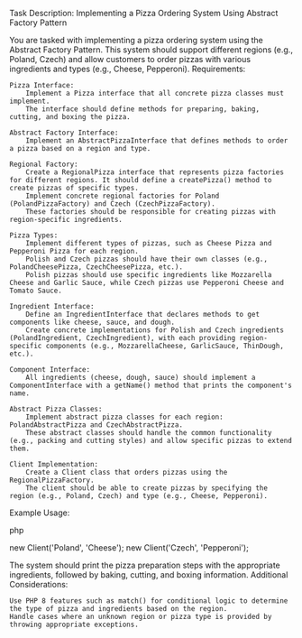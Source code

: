 Task Description: Implementing a Pizza Ordering System Using Abstract Factory Pattern

You are tasked with implementing a pizza ordering system using the Abstract Factory Pattern. This system should support different regions (e.g., Poland, Czech) and allow customers to order pizzas with various ingredients and types (e.g., Cheese, Pepperoni).
Requirements:

    Pizza Interface:
        Implement a Pizza interface that all concrete pizza classes must implement.
        The interface should define methods for preparing, baking, cutting, and boxing the pizza.

    Abstract Factory Interface:
        Implement an AbstractPizzaInterface that defines methods to order a pizza based on a region and type.

    Regional Factory:
        Create a RegionalPizza interface that represents pizza factories for different regions. It should define a createPizza() method to create pizzas of specific types.
        Implement concrete regional factories for Poland (PolandPizzaFactory) and Czech (CzechPizzaFactory).
        These factories should be responsible for creating pizzas with region-specific ingredients.

    Pizza Types:
        Implement different types of pizzas, such as Cheese Pizza and Pepperoni Pizza for each region.
        Polish and Czech pizzas should have their own classes (e.g., PolandCheesePizza, CzechCheesePizza, etc.).
        Polish pizzas should use specific ingredients like Mozzarella Cheese and Garlic Sauce, while Czech pizzas use Pepperoni Cheese and Tomato Sauce.

    Ingredient Interface:
        Define an IngredientInterface that declares methods to get components like cheese, sauce, and dough.
        Create concrete implementations for Polish and Czech ingredients (PolandIngredient, CzechIngredient), with each providing region-specific components (e.g., MozzarellaCheese, GarlicSauce, ThinDough, etc.).

    Component Interface:
        All ingredients (cheese, dough, sauce) should implement a ComponentInterface with a getName() method that prints the component's name.

    Abstract Pizza Classes:
        Implement abstract pizza classes for each region: PolandAbstractPizza and CzechAbstractPizza.
        These abstract classes should handle the common functionality (e.g., packing and cutting styles) and allow specific pizzas to extend them.

    Client Implementation:
        Create a Client class that orders pizzas using the RegionalPizzaFactory.
        The client should be able to create pizzas by specifying the region (e.g., Poland, Czech) and type (e.g., Cheese, Pepperoni).

Example Usage:

php

new Client('Poland', 'Cheese');
new Client('Czech', 'Pepperoni');

The system should print the pizza preparation steps with the appropriate ingredients, followed by baking, cutting, and boxing information.
Additional Considerations:

    Use PHP 8 features such as match() for conditional logic to determine the type of pizza and ingredients based on the region.
    Handle cases where an unknown region or pizza type is provided by throwing appropriate exceptions.